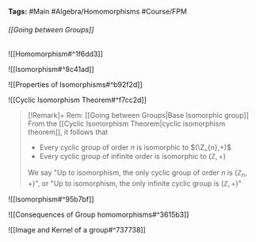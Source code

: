 **Tags:** #Main #Algebra/Homomorphisms #Course/FPM 
###### [[Going between Groups]]

![[Homomorphism#^1f6dd3]]

![[Isomorphism#^8c41ad]]

![[Properties of Isomorphisms#^b92f2d]]

![[Cyclic Isomorphism Theorem#^f7cc2d]]

> [!Remark]+ Rem: [[Going between Groups|Base Isomorphic group]]
> From the [[Cyclic Isomorphism Theorem|cyclic isomorphism theorem]], it follows that
> - Every cyclic group of order $n$ is isomorphic to $(\Z_{n},+)$
> - Every cyclic group of infinite order is isomorphic to $(\mathbb{Z},+)$
> 
> We say "Up to isomorphism, the only cyclic group of order $n$ is $(\mathbb{Z}_{n}, +)$", or "Up to isomorphism, the only infinite cyclic group is $(\mathbb{Z},+)$"

![[Isomorphism#^95b7bf]]

![[Consequences of Group homomorphisms#^3615b3]]

![[Image and Kernel of a group#^737738]]